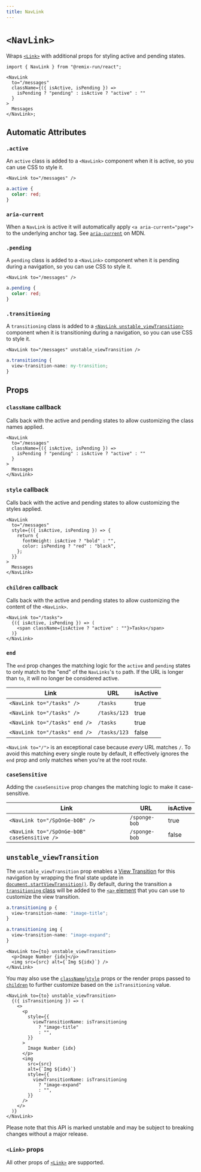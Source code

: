 ```yaml
---
title: NavLink
---
```


# `<NavLink>`

Wraps [`<Link>`][link-component] with additional props for styling active and pending states.

```tsx
import { NavLink } from "@remix-run/react";

<NavLink
  to="/messages"
  className={({ isActive, isPending }) =>
    isPending ? "pending" : isActive ? "active" : ""
  }
>
  Messages
</NavLink>;
```

## Automatic Attributes

### `.active`

An `active` class is added to a `<NavLink>` component when it is active, so you can use CSS to style it.

```tsx
<NavLink to="/messages" />
```

```css
a.active {
  color: red;
}
```

### `aria-current`

When a `NavLink` is active it will automatically apply `<a aria-current="page">` to the underlying anchor tag. See [`aria-current`][aria-current] on MDN.

### `.pending`

A `pending` class is added to a `<NavLink>` component when it is pending during a navigation, so you can use CSS to style it.

```tsx
<NavLink to="/messages" />
```

```css
a.pending {
  color: red;
}
```

### `.transitioning`

A `transitioning` class is added to a [`<NavLink unstable_viewTransition>`][view-transition-prop] component when it is transitioning during a navigation, so you can use CSS to style it.

```tsx
<NavLink to="/messages" unstable_viewTransition />
```

```css
a.transitioning {
  view-transition-name: my-transition;
}
```

## Props

### `className` callback

Calls back with the active and pending states to allow customizing the class names applied.

```tsx
<NavLink
  to="/messages"
  className={({ isActive, isPending }) =>
    isPending ? "pending" : isActive ? "active" : ""
  }
>
  Messages
</NavLink>
```

### `style` callback

Calls back with the active and pending states to allow customizing the styles applied.

```tsx
<NavLink
  to="/messages"
  style={({ isActive, isPending }) => {
    return {
      fontWeight: isActive ? "bold" : "",
      color: isPending ? "red" : "black",
    };
  }}
>
  Messages
</NavLink>
```

### `children` callback

Calls back with the active and pending states to allow customizing the content of the `<NavLink>`.

```tsx
<NavLink to="/tasks">
  {({ isActive, isPending }) => (
    <span className={isActive ? "active" : ""}>Tasks</span>
  )}
</NavLink>
```

### `end`

The `end` prop changes the matching logic for the `active` and `pending` states to only match to the "end" of the `NavLinks`'s `to` path. If the URL is longer than `to`, it will no longer be considered active.

| Link                          | URL          | isActive |
| ----------------------------- | ------------ | -------- |
| `<NavLink to="/tasks" />`     | `/tasks`     | true     |
| `<NavLink to="/tasks" />`     | `/tasks/123` | true     |
| `<NavLink to="/tasks" end />` | `/tasks`     | true     |
| `<NavLink to="/tasks" end />` | `/tasks/123` | false    |

`<NavLink to="/">` is an exceptional case because _every_ URL matches `/`. To avoid this matching every single route by default, it effectively ignores the `end` prop and only matches when you're at the root route.

### `caseSensitive`

Adding the `caseSensitive` prop changes the matching logic to make it case-sensitive.

| Link                                         | URL           | isActive |
| -------------------------------------------- | ------------- | -------- |
| `<NavLink to="/SpOnGe-bOB" />`               | `/sponge-bob` | true     |
| `<NavLink to="/SpOnGe-bOB" caseSensitive />` | `/sponge-bob` | false    |

## `unstable_viewTransition`

The `unstable_viewTransition` prop enables a [View Transition][view-transitions] for this navigation by wrapping the final state update in [`document.startViewTransition()`][document-start-view-transition]. By default, during the transition a [`transitioning` class][transitioning-class] will be added to the [`<a>` element][a-element] that you can use to customize the view transition.

```css
a.transitioning p {
  view-transition-name: "image-title";
}

a.transitioning img {
  view-transition-name: "image-expand";
}
```

```tsx
<NavLink to={to} unstable_viewTransition>
  <p>Image Number {idx}</p>
  <img src={src} alt={`Img ${idx}`} />
</NavLink>
```

You may also use the [`className`][class-name-prop]/[`style`][style-prop] props or the render props passed to [`children`][children-prop] to further customize based on the `isTransitioning` value.

```tsx
<NavLink to={to} unstable_viewTransition>
  {({ isTransitioning }) => (
    <>
      <p
        style={{
          viewTransitionName: isTransitioning
            ? "image-title"
            : "",
        }}
      >
        Image Number {idx}
      </p>
      <img
        src={src}
        alt={`Img ${idx}`}
        style={{
          viewTransitionName: isTransitioning
            ? "image-expand"
            : "",
        }}
      />
    </>
  )}
</NavLink>
```

<docs-warning>
Please note that this API is marked unstable and may be subject to breaking changes without a major release.
</docs-warning>

### `<Link>` props

All other props of [`<Link>`][link-component] are supported.

[link-component]: ./link
[aria-current]: https://developer.mozilla.org/en-US/docs/Web/Accessibility/ARIA/Attributes/aria-current
[view-transition-prop]: #unstableviewtransition
[view-transitions]: https://developer.mozilla.org/en-US/docs/Web/API/View_Transitions_API
[document-start-view-transition]: https://developer.mozilla.org/en-US/docs/Web/API/Document/startViewTransition
[transitioning-class]: #transitioning
[a-element]: https://developer.mozilla.org/en-US/docs/Web/HTML/Element/a
[class-name-prop]: #classname-callback
[style-prop]: #style-callback
[children-prop]: #children-callback
